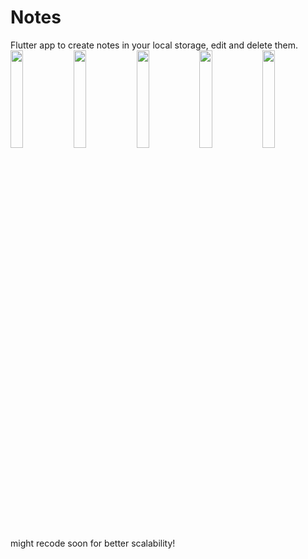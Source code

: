# Notes
Flutter app to create notes in your local storage, edit and delete them. <br><img src="https://i.imgur.com/KwWAcqt.jpg" width = "20%"><img src="https://i.imgur.com/ysYfn3d.jpg" width = "20%"><img src="https://i.imgur.com/KCXik3I.jpg" width = "20%"><img src="https://i.imgur.com/6wYpj2f.jpg" width = "20%"><img src="https://i.imgur.com/kFmTl47.jpg" width = "20%">
might recode soon for better scalability!
